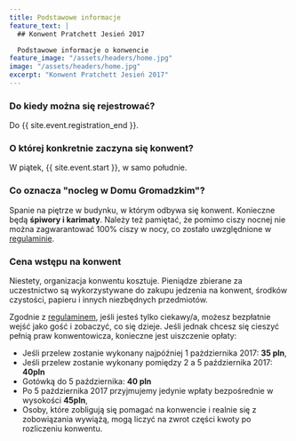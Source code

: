 ```yaml
---
title: Podstawowe informacje
feature_text: |
  ## Konwent Pratchett Jesień 2017

  Podstawowe informacje o konwencie
feature_image: "/assets/headers/home.jpg"
image: "/assets/headers/home.jpg"
excerpt: "Konwent Pratchett Jesień 2017"
---
```


### Do kiedy można się rejestrować?

Do {{ site.event.registration_end }}.

### O której konkretnie zaczyna się konwent?

W piątek, {{ site.event.start }}, w samo południe.

### Co oznacza "nocleg w Domu Gromadzkim"?

Spanie na piętrze w budynku, w którym odbywa się konwent. Konieczne będą **śpiwory i karimaty**. Należy też pamiętać, że pomimo ciszy nocnej nie można zagwarantować 100% ciszy w nocy, co zostało uwzględnione w [regulaminie](/regulamin).

### Cena wstępu na konwent

Niestety, organizacja konwentu kosztuje. Pieniądze zbierane za uczestnictwo są wykorzystywane do zakupu jedzenia na konwent, środków czystości, papieru i innych niezbędnych przedmiotów.

Zgodnie z [regulaminem](/regulamin), jeśli jesteś tylko ciekawy/a, możesz bezpłatnie wejść jako gość i zobaczyć, co się dzieje. Jeśli jednak chcesz się cieszyć pełnią praw konwentowicza, konieczne jest uiszczenie opłaty:

* Jeśli przelew zostanie wykonany najpóźniej 1 pażdziernika 2017: **35 pln**,
* Jeśli przelew zostanie wykonany pomiędzy 2 a 5 października 2017: **40pln**
* Gotówką do 5 października: **40 pln**
* Po 5 października 2017 przyjmujemy jedynie wpłaty bezpośrednie w wysokości **45pln**,
* Osoby, które zobligują się pomagać na konwencie i realnie się z zobowiązania wywiążą, mogą liczyć na zwrot części kwoty po rozliczeniu konwentu.
